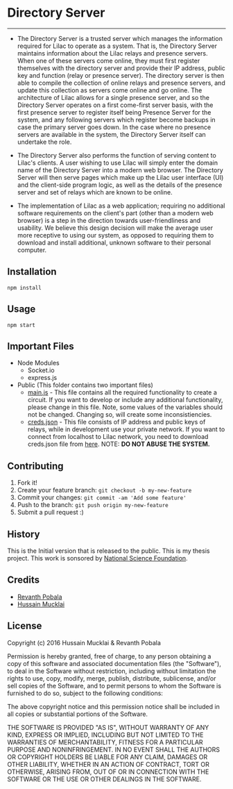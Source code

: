 # Directory Server

<hr>

* The Directory Server is a trusted server which manages the information required for Lilac to operate as a system. That is, the Directory Server maintains information about the Lilac relays and presence servers. When one of these servers come online, they must first register themselves with the directory server and provide their IP address, public key and function (relay or presence server). The directory server is then able to compile the collection of online relays and presence servers, and update this collection as servers come online and go online. The architecture of Lilac allows for a single presence server, and so the Directory Server operates on a first come-first server basis, with the first presence server to register itself being Presence Server for the system, and any following servers which register become backups in case the primary server goes down. In the case where no presence servers are available in the system, the Directory Server itself can undertake the role.

* The Directory Server also performs the function of serving content to Lilac's clients. A user wishing to use Lilac will simply enter the domain name of the Directory Server into a modern web browser. The Directory Server will then serve pages which make up the Lilac user interface (UI) and the client-side program logic, as well as the details of the presence server and set of relays which are known to be online.

* The implementation of Lilac as a web application; requiring no additional software requirements on the client's part (other than a modern web browser) is a step in the direction towards user-friendliness and usability. We believe this design decision will make the average user more receptive to using our system, as opposed to requiring them to download and install additional, unknown software to their personal computer.

## Installation

`npm install`

## Usage

`npm start`

## Important Files
* Node Modules
	* Socket.io
	* express.js
* Public (This folder contains two important files)
	* [main.js](https://github.com/revanthpobala/Lilac/blob/master/Directory_Server/public/main.js) - This file contains all the required functionality to create a circuit. If you want to develop or include any additional functionality, please change in this file. Note, some values of the variables should not be changed. Changing so, will create some inconsistiencies.
	* [creds.json](https://github.com/revanthpobala/Lilac/blob/master/Directory_Server/public/creds.json) - This file consists of IP address and public keys of relays, while in development use your private network. If you want to connect from localhost to Lilac network, you need to download creds.json file from [here](www.thelilacproject.org/creds.json). NOTE: <b>DO NOT ABUSE THE SYSTEM.</b>


## Contributing

1. Fork it!
2. Create your feature branch: `git checkout -b my-new-feature`
3. Commit your changes: `git commit -am 'Add some feature'`
4. Push to the branch: `git push origin my-new-feature`
5. Submit a pull request :)

## History

This is the Initial version that is released to the public. This is my thesis project. This work is sonsored by [National Science Foundation](https://www/nsf.gov).

## Credits

* [Revanth Pobala](revanthpobala.com)
* [Hussain Mucklai](linkedin.com/in/hussainmucklai)

## License

  Copyright (c) 2016 Hussain Mucklai & Revanth Pobala

  Permission is hereby granted, free of charge, to any person obtaining a copy of
  this software and associated documentation files (the "Software"), to deal
  in the Software without restriction, including without limitation the rights
  to use, copy, modify, merge, publish, distribute, sublicense, and/or sell
  copies of the Software, and to permit persons to whom the Software is
  furnished to do so, subject to the following conditions:

  The above copyright notice and this permission notice shall be
  included in all copies or substantial portions of the Software.

  THE SOFTWARE IS PROVIDED "AS IS", WITHOUT WARRANTY OF ANY KIND,
  EXPRESS OR IMPLIED, INCLUDING BUT NOT LIMITED TO THE WARRANTIES OF
  MERCHANTABILITY, FITNESS FOR A PARTICULAR PURPOSE AND NONINFRINGEMENT.
  IN NO EVENT SHALL THE AUTHORS OR COPYRIGHT HOLDERS BE LIABLE FOR ANY CLAIM,
  DAMAGES OR OTHER LIABILITY, WHETHER IN AN ACTION OF CONTRACT, TORT OR
  OTHERWISE, ARISING FROM, OUT OF OR IN CONNECTION WITH THE SOFTWARE
  OR THE USE OR OTHER DEALINGS IN THE SOFTWARE.
